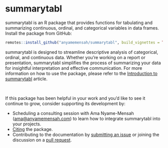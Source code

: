 # summarytabl

summarytabl is an R package that provides functions for tabulating and summarizing continuous, ordinal, and categorical variables in data frames. Install the package from GitHub:
  
```r
remotes::install_github("anyamemensah/summarytabl", build_vignettes = TRUE)
```

summarytabl is designed to streamline descriptive analysis of categorical, ordinal, and continuous data. Whether you’re working on a report or presentation, summarytabl simplifies the process of summarizing your data for insightful interpretation and effective communication. For more information on how to use the package, please refer to the [Introduction to summarytabl](articles/summarytabl-intro.html) article.

<br>

If this package has been helpful in your work and you’d like to see it continue to grow, consider supporting its development by:

* Scheduling a consulting session with Ama Nyame-Mensah (<ama@anyamemensah.com>) to learn how to integrate summarytabl into your projects.
* [Citing](https://anyamemensah.github.io/summarytabl/authors.html#citation) the package.
* Contributing to the documentation by [submitting an issue](https://github.com/anyamemensah/summarytabl/issues) or joining the discussion on a [pull request](https://github.com/anyamemensah/summarytabl/pulls).

